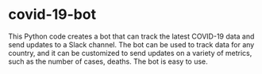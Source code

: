 # covid-19-bot
This Python code creates a bot that can track the latest COVID-19 data and send updates to a Slack channel. The bot can be used to track data for any country, and it can be customized to send updates on a variety of metrics, such as the number of cases, deaths.  The bot is easy to use.
